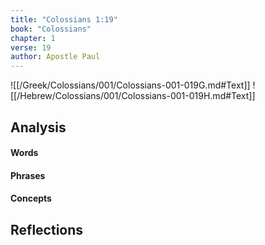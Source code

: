 ```yaml
---
title: "Colossians 1:19"
book: "Colossians"
chapter: 1
verse: 19
author: Apostle Paul
---
```

![[/Greek/Colossians/001/Colossians-001-019G.md#Text]]
![[/Hebrew/Colossians/001/Colossians-001-019H.md#Text]]

## Analysis

#### Words

#### Phrases

#### Concepts

## Reflections
